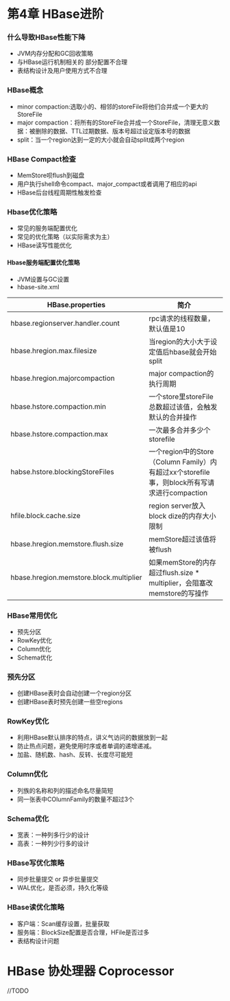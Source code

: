 # 第4章 HBase进阶

### 什么导致HBase性能下降

- JVM内存分配和GC回收策略
- 与HBase运行机制相关的 部分配置不合理
- 表结构设计及用户使用方式不合理

### HBase概念

- minor compaction:选取小的、相邻的storeFile将他们合并成一个更大的StoreFile
- major compaction：将所有的StoreFile合并成一个StoreFile，清理无意义数据：被删除的数据、TTL过期数据、版本号超过设定版本号的数据
- split：当一个region达到一定的大小就会自动split成两个region



### HBase Compact检查

- MemStore呗flush到磁盘
- 用户执行shell命令compact、major_compact或者调用了相应的api
- HBase后台线程周期性触发检查



### Hbase优化策略

- 常见的服务端配置优化
- 常见的优化策略（以实际需求为主）
- HBase读写性能优化



#### Hbase服务端配置优化策略

- JVM设置与GC设置
- hbase-site.xml

| HBase.properties                        | 简介                                                         |
| --------------------------------------- | ------------------------------------------------------------ |
| hbase.regionserver.handler.count        | rpc请求的线程数量，默认值是10                                |
| hbase.hregion.max.filesize              | 当region的大小大于设定值后hbase就会开始split                 |
| hbase.hregion.majorcompaction           | major compaction的执行周期                                   |
| hbase.hstore.compaction.min             | 一个store里storeFile总数超过该值，会触发默认的合并操作       |
| hbase.hstore.compaction.max             | 一次最多合并多少个storefile                                  |
| habse.hstore.blockingStoreFiles         | 一个region中的Store（Column Family）内有超过xx个storefile事，则block所有写请求进行compaction |
| hfile.block.cache.size                  | region server放入block dize的内存大小限制                    |
| hbase.hregion.memstore.flush.size       | memStore超过该值将被flush                                    |
| hbase.hregion.memstore.block.multiplier | 如果memStore的内存超过flush.size * multiplier，会阻塞改memstore的写操作 |



### HBase常用优化

- 预先分区
- RowKey优化
- Column优化
- Schema优化

### 预先分区

- 创建HBase表时会自动创建一个region分区
- 创建HBase表时预先创建一些空regions

### RowKey优化

- 利用HBase默认排序的特点，讲义气访问的数据放到一起
- 防止热点问题，避免使用时序或者单调的递增递减。
- 加盐、随机数、hash、反转、长度尽可能短

### Column优化

- 列族的名称和列的描述命名尽量简短
- 同一张表中COlumnFamily的数量不超过3个

### Schema优化

- 宽表：一种列多行少的设计
- 高表：一种列少行多的设计

### HBase写优化策略

- 同步批量提交 or 异步批量提交
- WAL优化，是否必须，持久化等级



### HBase读优化策略

- 客户端：Scan缓存设置，批量获取
- 服务端：BlockSize配置是否合理，HFile是否过多
- 表结构设计问题



# HBase 协处理器 Coprocessor

//TODO